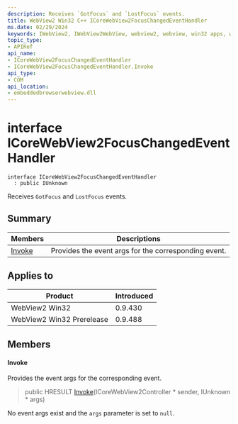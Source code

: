 ```yaml
---
description: Receives `GotFocus` and `LostFocus` events.
title: WebView2 Win32 C++ ICoreWebView2FocusChangedEventHandler
ms.date: 02/29/2024
keywords: IWebView2, IWebView2WebView, webview2, webview, win32 apps, win32, edge, ICoreWebView2, ICoreWebView2Controller, browser control, edge html, ICoreWebView2FocusChangedEventHandler
topic_type: 
- APIRef
api_name:
- ICoreWebView2FocusChangedEventHandler
- ICoreWebView2FocusChangedEventHandler.Invoke
api_type:
- COM
api_location:
- embeddedbrowserwebview.dll
---
```


# interface ICoreWebView2FocusChangedEventHandler

```
interface ICoreWebView2FocusChangedEventHandler
  : public IUnknown
```

Receives `GotFocus` and `LostFocus` events.

## Summary

 Members                        | Descriptions
--------------------------------|---------------------------------------------
[Invoke](#invoke) | Provides the event args for the corresponding event.

## Applies to

Product                         | Introduced
--------------------------------|---------------------------------------------
WebView2 Win32            |    0.9.430
WebView2 Win32 Prerelease |    0.9.488

## Members

#### Invoke

Provides the event args for the corresponding event.

> public HRESULT [Invoke](#invoke)(ICoreWebView2Controller * sender, IUnknown * args)

No event args exist and the `args` parameter is set to `null`.

